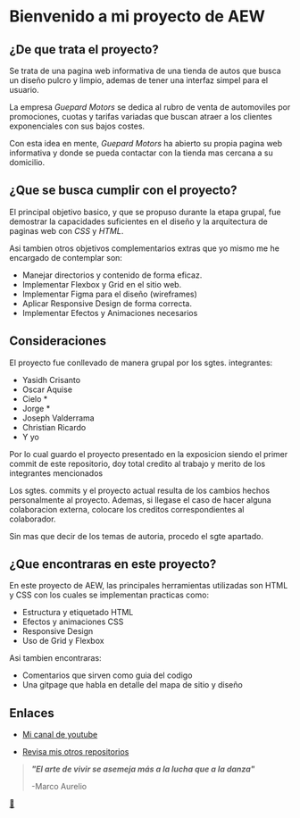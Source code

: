 # Bienvenido a mi proyecto de AEW

## **¿De que trata el proyecto?**

Se trata de una pagina web informativa de una tienda de autos que busca un diseño pulcro y limpio, ademas de tener una interfaz simpel para el usuario.

La empresa _Guepard Motors_ se dedica al rubro de venta de automoviles por promociones, cuotas y tarifas variadas que buscan atraer a los clientes exponenciales con sus bajos costes.

Con esta idea en mente, _Guepard Motors_ ha abierto su propia pagina web informativa y donde se pueda contactar con la tienda mas cercana a su domicilio.

## **¿Que se busca cumplir con el proyecto?**

El principal objetivo basico, y que se propuso  durante la etapa grupal, fue demostrar la capacidades suficientes en el diseño y la arquitectura de paginas web con _CSS_ y _HTML_.

Asi tambien otros objetivos complementarios extras que yo mismo me he encargado de contemplar son:

* Manejar directorios y contenido de forma eficaz.
* Implementar Flexbox y Grid en el sitio web.
* Implementar Figma para el diseño (wireframes)
* Aplicar Responsive Design de forma correcta.
* Implementar Efectos y Animaciones necesarios

## **Consideraciones**

El proyecto fue conllevado de manera grupal por los sgtes. integrantes:

* Yasidh Crisanto
* Oscar Aquise
* Cielo *
* Jorge *
* Joseph Valderrama
* Christian Ricardo
* Y yo

Por lo cual guardo el proyecto presentado en la exposicion siendo el primer commit de este repositorio, doy total credito al trabajo y merito de los integrantes mencionados

Los sgtes. commits y el proyecto actual resulta de los cambios hechos personalmente al proyecto. Ademas, si llegase el caso de hacer alguna colaboracion externa, colocare los creditos correspondientes al colaborador.

Sin mas que decir de los temas de autoria, procedo el sgte apartado.

## **¿Que encontraras en este proyecto?**

En este proyecto de AEW, las principales herramientas utilizadas son HTML y CSS con los cuales se implementan practicas como:
* Estructura y etiquetado HTML
* Efectos y animaciones CSS
* Responsive Design
* Uso de Grid y Flexbox

Asi tambien encontraras:
* Comentarios que sirven como guia del codigo
* Una gitpage que habla en detalle del mapa de sitio y diseño

## **Enlaces**

* [Mi canal de youtube](https://www.youtube.com/channel/UCoAyQ6ZZidzR3u4vCoycvIw)

* [Revisa mis otros repositorios](https://github.com/juanromerodev?tab=repositories)


>**_"El arte de vivir se asemeja más a la lucha que a la danza"_**
> 
> -Marco Aurelio

[🔼](#bienvenido-a-mi-repositorio-de-ejercicios-de-javascript)